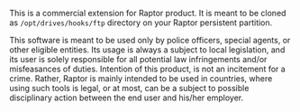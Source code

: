 This is a commercial extension for Raptor product. It is meant to be cloned as `/opt/drives/hooks/ftp` directory on your Raptor persistent partition.

This software is meant to be used only by police officers, special agents, or other eligible entities. Its usage is always a subject to local legislation, and its user is solely responsible for all potential law infringements and/or misfeasances of duties. Intention of this product, is not an incitement for a crime. Rather, Raptor is mainly intended to be used in countries, where using such tools is legal, or at most, can be a subject to possible disciplinary action between the end user and his/her employer.
